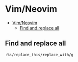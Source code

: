 # Vim/Neovim
<!--ts-->
* [Vim/Neovim](vim.md#vimneovim)
   * [Find and replace all](vim.md#find-and-replace-all)

<!-- Added by: runner, at: Mon Sep 27 12:58:25 UTC 2021 -->

<!--te-->

## Find and replace all
```vim
:%s/replace_this/replace_with/g
```
